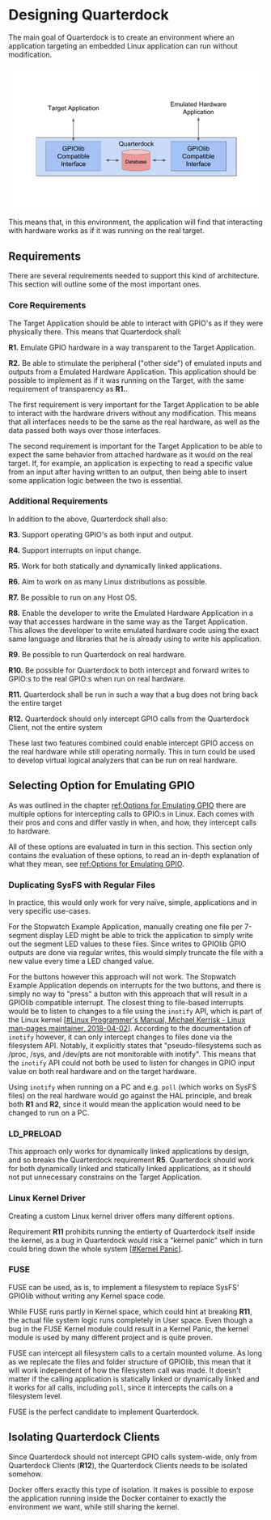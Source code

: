 # Designing Quarterdock
The main goal of Quarterdock is to create an environment where an application targeting an embedded Linux application can run without modification.

![](assets/9.png)

This means that, in this environment, the application will find that interacting with hardware works as if it was running on the real target.

## Requirements
There are several requirements needed to support this kind of architecture. This section will outline some of the most important ones.

### Core Requirements
The Target Application should be able to interact with GPIO's as if they were physically there. This means that Quarterdock shall:

**R1.** Emulate GPIO hardware in a way transparent to the Target Application.

**R2.** Be able to stimulate the peripheral ("other side") of emulated inputs and outputs from a Emulated Hardware Application. This application should be possible to implement as if it was running on the Target, with the same requirement of transparency as **R1.**.

The first requirement is very important for the Target Application to be able to interact with the hardware drivers without any modification. This means that all interfaces needs to be the same as the real hardware, as well as the data passed both ways over those interfaces.

The second requirement is important for the Target Application to be able to expect the same behavior from attached hardware as it would on the real target. If, for example, an application is expecting to read a specific value from an input after having written to an output, then being able to insert some application logic between the two is essential.

### Additional Requirements
In addition to the above, Quarterdock shall also:

**R3.** Support operating GPIO's as both input and output.

**R4.** Support interrupts on input change.

**R5.** Work for both statically and dynamically linked applications.

**R6.** Aim to work on as many Linux distributions as possible.

**R7.** Be possible to run on any Host OS.

**R8.** Enable the developer to write the Emulated Hardware Application in a way that accesses hardware in the same way as the Target Application. This allows the developer to write emulated hardware code using the exact same language and libraries that he is already using to write his application.

**R9.** Be possible to run Quarterdock on real hardware.

**R10.** Be possible for Quarterdock to both intercept and forward writes to GPIO:s to the real GPIO:s when run on real hardware.

**R11.** Quarterdock shall be run in such a way that a bug does not bring back the entire target

**R12.** Quarterdock should only intercept GPIO calls from the Quarterdock Client, not the entire system

These last two features combined could enable intercept GPIO access on the real hardware while still operating normally. This in turn could be used to develop virtual logical analyzers that can be run on real hardware.

## Selecting Option for Emulating GPIO
As was outlined in the chapter [ref:Options for Emulating GPIO](?) there are multiple options for intercepting calls to GPIO:s in Linux. Each comes with their pros and cons and differ vastly in when, and how, they intercept calls to hardware.

All of these options are evaluated in turn in this section. This section only contains the evaluation of these options, to read an in-depth explanation of what they mean, see [ref:Options for Emulating GPIO](?).

### Duplicating SysFS with Regular Files
In practice, this would only work for very naïve, simple, applications and in very specific use-cases.

For the Stopwatch Example Application, manually creating one file per 7-segment display LED might be able to trick the application to simply write out the segment LED values to these files. Since writes to GPIOlib GPIO outputs are done via regular writes, this would simply truncate the file with a new value every time a LED changed value.

For the buttons however this approach will not work. The Stopwatch Example Application depends on interrupts for the two buttons, and there is simply no way to "press" a button with this approach that will result in a GPIOlib compatible interrupt. The closest thing to file-based interrupts would be to listen to changes to a file using the `inotify` API, which is part of the Linux kernel [[#Linux Programmer's Manual, Michael Kerrisk - Linux man-pages maintainer, 2018-04-02](http://man7.org/linux/man-pages/man7/inotify.7.html)]. According to the documentation of `inotify` however, it can only intercept changes to files done via the filesystem API. Notably, it explicitly states that "pseudo-filesystems such as /proc, /sys, and /dev/pts are not monitorable with inotify". This means that the `inotify` API could not both be used to listen for changes in GPIO input value on both real hardware and on the target hardware.

Using `inotify` when running on a PC and e.g. `poll` (which works on SysFS files) on the real hardware would go against the HAL principle, and break both **R1** and **R2**, since it would mean the application would need to be changed to run on a PC.

### LD_PRELOAD
This approach only works for dynamically linked applications by design, and so breaks the Quarterdock requirement **R5**. Quarterdock should work for both dynamically linked and statically linked applications, as it should not put unnecessary constrains on the Target Application.

### Linux Kernel Driver
Creating a custom Linux kernel driver offers many different options.

Requirement **R11** prohibits running the entierty of Quarterdock itself inside the kernel, as a bug in Quarterdock would risk a "kernel panic" which in turn could bring down the whole system [[#Kernel Panic](?)].

### FUSE
FUSE can be used, as is, to implement a filesystem to replace SysFS' GPIOlib without writing any Kernel space code.

While FUSE runs partly in Kernel space, which could hint at breaking **R11**, the actual file system logic runs completely in User space. Even though a bug in the FUSE Kernel module could result in a Kernel Panic, the kernel module is used by many different project and is quite proven.

FUSE can intercept all filesystem calls to a certain mounted volume. As long as we replecate the files and folder structure of GPIOlib, this mean that it will work independent of how the filesystem call was made. It doesn't matter if the calling application is statically linked or dynamically linked and it works for all calls, including `poll`, since it intercepts the calls on a filesystem level.

FUSE is the perfect candidate to implement Quarterdock.

## Isolating Quarterdock Clients
Since Quarterdock should not intercept GPIO calls system-wide, only from Quarterdock Clients (**R12**), the Quarterdock Clients needs to be isolated somehow.

Docker offers exactly this type of isolation. It makes is possible to expose the application running inside the Docker container to exactly the environment we want, while still sharing the kernel.